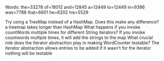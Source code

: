 Words: 
the=33278
of=18012
and=12845
a=12449
to=12449
in=9386
was=7788
that=6601
he=6202
his=5529


Try using a TreeMap instead of a HashMap. Does this make any difference?
a treemap takes longer than HashMap
What happens if you invoke countWords multiple times for different String iterators?
If you invoke countwords multiple times, it will add the strings to the map
What crucial role does the Iterator abstraction play in making WordCounter testable?
The iterator abstraction allows entries to be added if it wasn't for the iterator nothing will be testable